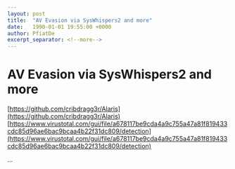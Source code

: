 ```yaml
---
layout: post
title:  "AV Evasion via SysWhispers2 and more"
date:   1990-01-01 19:55:00 +0000
author: PfiatDe
excerpt_separator: <!--more-->
---
```


# AV Evasion via SysWhispers2 and more
[https://github.com/cribdragg3r/Alaris](https://github.com/cribdragg3r/Alaris)
[https://www.virustotal.com/gui/file/a678117be9cda4a9c755a47a81f819433cdc85d96ae6bac9bcaa4b22f31dc809/detection](https://www.virustotal.com/gui/file/a678117be9cda4a9c755a47a81f819433cdc85d96ae6bac9bcaa4b22f31dc809/detection)

...
<!--more-->
